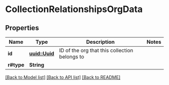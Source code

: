 # CollectionRelationshipsOrgData

## Properties

Name | Type | Description | Notes
------------ | ------------- | ------------- | -------------
**id** | [**uuid::Uuid**](uuid::Uuid.md) | ID of the org that this collection belongs to | 
**r#type** | **String** |  | 

[[Back to Model list]](../README.md#documentation-for-models) [[Back to API list]](../README.md#documentation-for-api-endpoints) [[Back to README]](../README.md)


